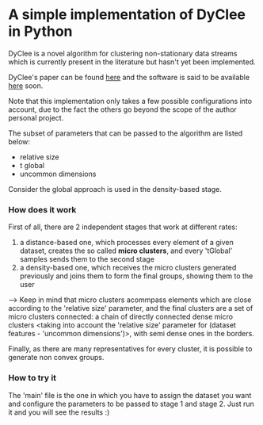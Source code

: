 # A simple implementation of DyClee in Python

DyClee is a novel algorithm for clustering non-stationary data streams which is currently present in the literature but hasn't yet been implemented.

DyClee's paper can be found [here](https://www.sciencedirect.com/science/article/abs/pii/S0031320319301992) and the software is said to be available [here](https://homepages.laas.fr/louise/drupal/node/36) soon.

Note that this implementation only takes a few possible configurations into account, due to the fact the others go beyond the scope of the author personal project.

The subset of parameters that can be passed to the algorithm are listed below:
* relative size
* t global
* uncommon dimensions

Consider the global approach is used in the density-based stage. 

### How does it work
First of all, there are 2 independent stages that work at different rates:
1. a distance-based one, which processes every element of a given dataset, creates the so called __micro clusters__, and every 'tGlobal' samples sends them to the second stage
2. a density-based one, which receives the micro clusters generated previously and joins them to form the final groups,  showing them to the user

--> Keep in mind that micro clusters acommpass elements which are close according to the 'relative size' parameter, and the final clusters are a set of micro clusters connected: a chain of directly connected dense micro clusters <taking into account the 'relative size' parameter for (dataset features - 'uncommon dimensions')>, with semi dense ones in the borders.

Finally, as there are many representatives for every cluster, it is possible to generate non convex groups. 

### How to try it
The 'main' file is the one in which you have to assign the dataset you want and configure the parameters to be passed to stage 1 and stage 2. Just run it and you will see the results :)



